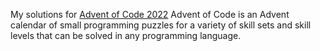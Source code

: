 My solutions for [Advent of Code 2022](https://adventofcode.com/2022)
Advent of Code is an Advent calendar of small programming puzzles for a variety of skill sets and skill levels that can be solved in any programming language.

